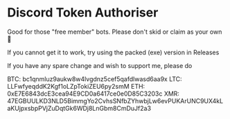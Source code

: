# Discord Token Authoriser

Good for those "free member" bots. Please don't skid or claim as your own 🙏

If you cannot get it to work, try using the packed (exe) version in Releases

If you have any spare change and wish to support me, please do

BTC: bc1qnmluz9aukw8w4lvgdnz5cef5qafdlwasd6aa9x
LTC: LLFwfyeqddK2Kgf1oLZpTokiZEU6py2smM
ETH: 0xE7E6843dcE3cea94E9CD0a6417ce0e0D85C3203c
XMR: 47EGBUULKD3NLD5BimmgYo2CvhsSNfbZYhwbjLw6evPUKArUNC9UX4kLaKUjpxsbpPVjZuDqtGk6WDj8LnGbm8CmDuJf2a3
